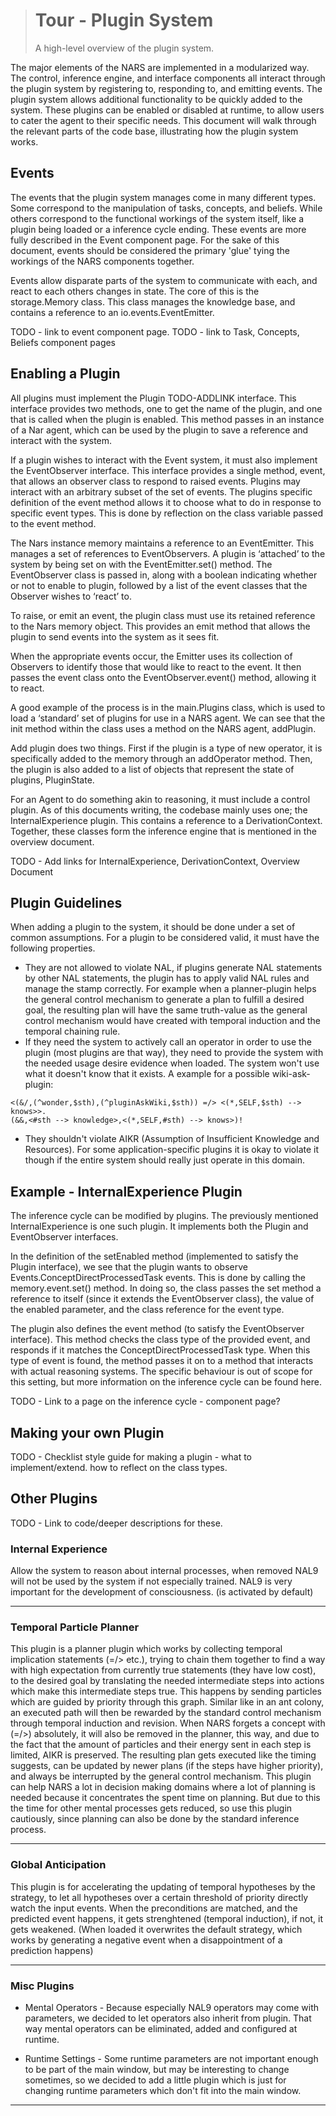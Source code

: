 > # Tour - Plugin System
> A high-level overview of the plugin system.

The major elements of the NARS are implemented in a modularized way. The control, inference engine, and interface components all interact through the plugin system by registering to, responding to, and emitting events. The plugin system allows additional functionality to be quickly added to the system. These plugins can be enabled or disabled at runtime, to allow users to cater the agent to their specific needs. This document will walk through the relevant parts of the code base, illustrating how the plugin system works. 

## Events
The events that the plugin system manages come in many different types. Some correspond to the manipulation of tasks, concepts, and beliefs. While others correspond to the functional workings of the system itself, like a plugin being loaded or a inference cycle ending. These events are more fully described in the Event component page. For the sake of this document, events should be considered the primary 'glue' tying the workings of the NARS components together. 

Events allow disparate parts of the system to communicate with each, and react to each others changes in state. The core of this is the storage.Memory class. This class manages the knowledge base, and contains a reference to an io.events.EventEmitter. 

TODO - link to event component page.
TODO - link to Task, Concepts, Beliefs component pages

## Enabling a Plugin
All plugins must implement the Plugin TODO-ADDLINK interface. This interface provides two methods, one to get the name of the plugin, and one that is called when the plugin is enabled. This method passes in an instance of a Nar agent, which can be used by the plugin to save a reference and interact with the system. 

If a plugin wishes to interact with the Event system, it must also implement the EventObserver interface. This interface provides a single method, event, that allows an observer class to respond to raised events. Plugins may interact with an arbitrary subset of the set of events. The plugins specific definition of the event method allows it to choose what to do in response to specific event types. This is done by reflection on the class variable passed to the event method. 

The Nars instance memory maintains a reference to an EventEmitter. This manages a set of references to EventObservers. A plugin is ‘attached’ to the system by being set on with the EventEmitter.set() method. The EventObserver class is passed in, along with a boolean indicating whether or not to enable to plugin, followed by a list of the event classes that the Observer wishes to ‘react’ to. 

To raise, or emit an event, the plugin class must use its retained reference to the Nars memory object. This provides an emit method that allows the plugin to send events into the system as it sees fit. 

When the appropriate events occur, the Emitter uses its collection of Observers to identify those that would like to react to the event. It then passes the event class onto the EventObserver.event() method, allowing it to react. 

A good example of the process is in the main.Plugins class, which is used to load a ‘standard’ set of plugins for use in a NARS agent. We can see that the init method within the class uses a method on the NARS agent, addPlugin. 

Add plugin does two things. First if the plugin is a type of new operator, it is specifically added to the memory through an addOperator method. Then, the plugin is also added to a list of objects that represent the state of plugins, PluginState.

For an Agent to do something akin to reasoning, it must include a control plugin. As of this documents writing, the codebase mainly uses one; the InternalExperience plugin. This contains a reference to a DerivationContext. Together, these classes form the inference engine that is mentioned in the overview document. 

TODO - Add links for InternalExperience, DerivationContext, Overview Document

## Plugin Guidelines
When adding a plugin to the system, it should be done under a set of common assumptions. For a plugin to be considered valid, it must have the following properties.

* They are not allowed to violate NAL, if plugins generate NAL statements by other NAL statements, the plugin has to apply valid NAL rules and manage the stamp correctly. For example when a planner-plugin helps the general control mechanism to generate a plan to fulfill a desired goal, the resulting plan will have the same truth-value as the general control mechanism would have created with temporal induction and the temporal chaining rule.
* If they need the system to actively call an operator in order to use the plugin (most plugins are that way), they need to provide the system with the needed usage desire evidence when loaded. The system won't use what it doesn't know that it exists. A example for a possible wiki-ask-plugin:

```
<(&/,(^wonder,$sth),(^pluginAskWiki,$sth)) =/> <(*,SELF,$sth) --> knows>>.
(&&,<#sth --> knowledge>,<(*,SELF,#sth) --> knows>)! 
```

* They shouldn't violate AIKR (Assumption of Insufficient Knowledge and Resources). For some application-specific plugins it is okay to violate it though if the entire system should really just operate in this domain.


## Example - InternalExperience Plugin

The inference cycle can be modified by plugins. The previously mentioned InternalExperience is one such plugin. It implements both the Plugin and EventObserver interfaces. 

In the definition of the setEnabled method (implemented to satisfy the Plugin interface), we see that the plugin wants to observe Events.ConceptDirectProcessedTask events. This is done by calling the memory.event.set() method. In doing so, the class passes the set method a reference to itself (since it extends the EventObserver class), the value of the enabled parameter, and the class reference for the event type.

The plugin also defines the event method (to satisfy the EventObserver interface). This method checks the class type of the provided event, and responds if it matches the ConceptDirectProcessedTask type. When this type of event is found, the method passes it on to a method that interacts with actual reasoning systems. The specific behaviour is out of scope for this setting, but more information on the inference cycle can be found here.

TODO - Link to a page on the inference cycle - component page?


## Making your own Plugin

TODO - Checklist style guide for making a plugin - what to implement/extend. how to reflect on the class types.

## Other Plugins

TODO - Link to code/deeper descriptions for these.

### Internal Experience

Allow the system to reason about internal processes, when removed NAL9 will not be used by the system if not especially trained. NAL9 is very important for the development of consciousness. (is activated by default)

***

### Temporal Particle Planner

This plugin is a planner plugin which works by collecting temporal implication statements (=/> etc.), trying to chain them together to find a way with high expectation from currently true statements (they have low cost), to the desired goal by translating the needed intermediate steps into actions which make this intermediate steps true. This happens by sending particles which are guided by priority through this graph. Similar like in an ant colony, an executed path will then be rewarded by the standard control mechanism through temporal induction and revision. When NARS forgets a concept with (=/>) absolutely, it will also be removed in the planner, this way, and due to the fact that the amount of particles and their energy sent in each step is limited, AIKR is preserved. The resulting plan gets executed like the timing suggests, can be updated by newer plans (if the steps have higher priority), and always be interrupted by the general control mechanism. This plugin can help NARS a lot in decision making domains where a lot of planning is needed because it concentrates the spent time on planning. But due to this the time for other mental processes gets reduced, so use this plugin cautiously, since planning can also be done by the standard inference process.

***

### Global Anticipation

This plugin is for accelerating the updating of temporal hypotheses by the strategy, to let all hypotheses over a certain threshold of priority directly watch the input events. When the preconditions are matched, and the predicted event happens, it gets strenghtened (temporal induction), if not, it gets weakened. (When loaded it overwrites the default strategy, which works by generating a negative event when a disappointment of a prediction happens)

***

### Misc Plugins

- Mental Operators - Because especially NAL9 operators may come with parameters, we decided to let operators also inherit from plugin. That way mental operators can be eliminated, added and configured at runtime.

- Runtime Settings - Some runtime parameters are not important enough to be part of the main window, but may be interesting to change sometimes, so we decided to add a little plugin which is just for changing runtime parameters which don't fit into the main window.

***